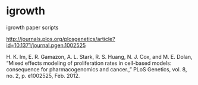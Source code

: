 # igrowth
igrowth paper scripts


http://journals.plos.org/plosgenetics/article?id=10.1371/journal.pgen.1002525

H. K. Im, E. R. Gamazon, A. L. Stark, R. S. Huang, N. J. Cox, and M. E. Dolan, “Mixed effects modeling of proliferation rates in cell-based models: consequence for pharmacogenomics and cancer.,” PLoS Genetics, vol. 8, no. 2, p. e1002525, Feb. 2012.
